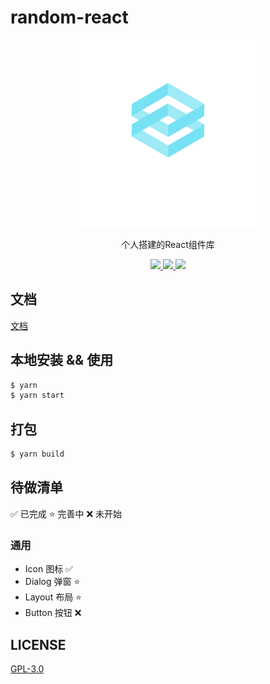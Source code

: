 # random-react

<p align="center">
    <img alt="logo" src="./logo.png" width="300" height="300">
</p>
<p align="center">个人搭建的React组件库</p>

<p align="center">
  <a href="https://github.com/liuchengcheng1999/random-react">
    <img src="https://img.shields.io/badge/build-wepack4-green">
  </a>
  <a href="https://github.com/liuchengcheng1999/random-react">
    <img src="https://img.shields.io/badge/Typescript-React-blue">
  </a>
  <a href="https://github.com/liuchengcheng1999/random-react">
    <img src="https://img.shields.io/badge/license-GPL--3.0-orange">
  </a>
</p>

## 文档
[文档](https://liuchengcheng1999.github.io/random-react/doc/index.html)

## 本地安装 && 使用
```jsx
$ yarn
$ yarn start
```

## 打包
```jsx
$ yarn build
```

## 待做清单

✅ 已完成
⭐️ 完善中
❌ 未开始

### 通用
- Icon 图标 ✅ 
- Dialog 弹窗 ⭐️
- Layout 布局 ⭐️
- Button 按钮 ❌

## LICENSE
[GPL-3.0](https://zh.wikipedia.org/wiki/GNU_General_Public_License)